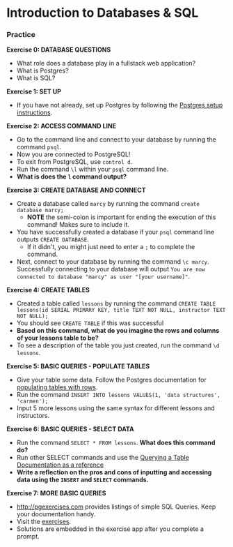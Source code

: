 # Introduction to Databases & SQL

### Practice

**Exercise 0: DATABASE QUESTIONS**
  
- What role does a database play in a fullstack web application?
- What is Postgres?
- What is SQL?
  
**Exercise 1: SET UP**
- If you have not already, set up Postgres by following the [Postgres setup instructions](https://github.com/The-Marcy-Lab-School/postgres-setup).

**Exercise 2: ACCESS COMMAND LINE**

- Go to the command line and connect to your database by running the command `psql`.
- Now you are connected to PostgreSQL!
- To exit from PostgreSQL, use `control d`.
- Run the command `\l` within your `psql` command line.
- **What is does the `l` command output?**

**Exercise 3: CREATE DATABASE AND CONNECT**
- Create a database called `marcy` by running the command `create database marcy;`
  - **NOTE** the semi-colon is important for ending the execution of this command! Makes sure to include it.
- You have successfully created a database if your `psql` command line outputs `CREATE DATABASE`.
  - If it didn't, you might just need to enter a `;` to complete the command.
- Next, connect to your database by running the command `\c marcy`. Successfully connecting to your database will output `You are now connected to database "marcy" as user "[your username]"`.

**Exercise 4: CREATE TABLES**

- Created a table called `lessons` by running the command
`CREATE TABLE lessons(id SERIAL PRIMARY KEY, title TEXT NOT NULL, instructor TEXT NOT NULL);`
- You should see `CREATE TABLE` if this was successful
- **Based on this command, what do you imagine the rows and columns of your lessons table to be?**
- To see a description of the table you just created, run the command `\d lessons`.

**Exercise 5: BASIC QUERIES - POPULATE TABLES**

- Give your table some data. Follow the Postgres documentation for [populating tables with rows](https://www.postgresql.org/docs/12/tutorial-populate.html).
- Run the command `INSERT INTO lessons VALUES(1, 'data structures', 'carmen');`
- Input 5 more lessons using the same syntax for different lessons and instructors.

**Exercise 6: BASIC QUERIES - SELECT DATA**

- Run the command `SELECT * FROM lessons`. **What does this command do?**
- Run other SELECT commands and use the [Querying a Table Documentation as a reference](https://www.postgresql.org/docs/12/tutorial-select.html)
- **Write a reflection on the pros and cons of inputting and accessing data using the `INSERT` and `SELECT` commands.**

**Exercise 7: MORE BASIC QUERIES**

- http://pgexercises.com provides listings of simple SQL Queries. Keep your documentation handy.
- Visit the [exercises](https://pgexercises.com/questions/basic/).
- Solutions are embedded in the exercise app after you complete a prompt.
